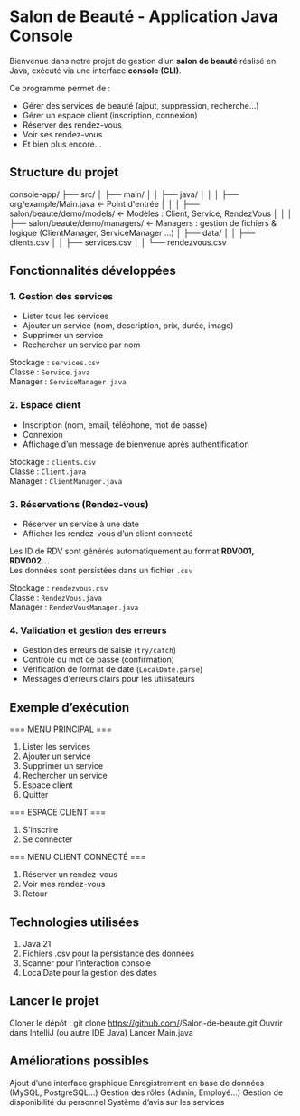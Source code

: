 #  Salon de Beauté - Application Java Console

Bienvenue dans notre projet de gestion d’un **salon de beauté** réalisé en Java, exécuté via une interface **console (CLI)**.

Ce programme permet de :
- Gérer des services de beauté (ajout, suppression, recherche…)
- Gérer un espace client (inscription, connexion)
- Réserver des rendez-vous
- Voir ses rendez-vous
- Et bien plus encore…


## Structure du projet

console-app/
├── src/
│ ├── main/
│ │ ├── java/
│ │ │ ├── org/example/Main.java ← Point d'entrée
│ │ │ ├── salon/beaute/demo/models/ ← Modèles : Client, Service, RendezVous
│ │ │ ├── salon/beaute/demo/managers/ ← Managers : gestion de fichiers & logique (ClientManager, ServiceManager ...)
│ ├── data/
│ │ ├── clients.csv
│ │ ├── services.csv
│ │ └── rendezvous.csv



##  Fonctionnalités développées

###  1. Gestion des services
- Lister tous les services
- Ajouter un service (nom, description, prix, durée, image)
- Supprimer un service
- Rechercher un service par nom

 Stockage : `services.csv`  
 Classe : `Service.java`  
 Manager : `ServiceManager.java`


### 2. Espace client
- Inscription (nom, email, téléphone, mot de passe)
- Connexion
- Affichage d’un message de bienvenue après authentification

 Stockage : `clients.csv`  
 Classe : `Client.java`  
 Manager : `ClientManager.java`


### 3. Réservations (Rendez-vous)
- Réserver un service à une date
- Afficher les rendez-vous d’un client connecté

Les ID de RDV sont générés automatiquement au format **RDV001, RDV002…**  
Les données sont persistées dans un fichier `.csv`

 Stockage : `rendezvous.csv`  
 Classe : `RendezVous.java`  
 Manager : `RendezVousManager.java`


### 4. Validation et gestion des erreurs
- Gestion des erreurs de saisie (`try/catch`)
- Contrôle du mot de passe (confirmation)
- Vérification de format de date (`LocalDate.parse`)
- Messages d'erreurs clairs pour les utilisateurs


##  Exemple d’exécution

=== MENU PRINCIPAL ===
1. Lister les services
2. Ajouter un service
3. Supprimer un service
4. Rechercher un service
5. Espace client
0. Quitter

=== ESPACE CLIENT ===
1. S'inscrire
2. Se connecter

=== MENU CLIENT CONNECTÉ ===
1. Réserver un rendez-vous
2. Voir mes rendez-vous
0. Retour

## Technologies utilisées

1. Java 21
2. Fichiers .csv pour la persistance des données
3. Scanner pour l’interaction console
4. LocalDate pour la gestion des dates

## Lancer le projet

Cloner le dépôt :
git clone https://github.com/<votre-repo>/Salon-de-beaute.git
Ouvrir dans IntelliJ (ou autre IDE Java)
Lancer Main.java

## Améliorations possibles

Ajout d’une interface graphique 
Enregistrement en base de données (MySQL, PostgreSQL…)
Gestion des rôles (Admin, Employé…)
Gestion de disponibilité du personnel
Système d’avis sur les services




